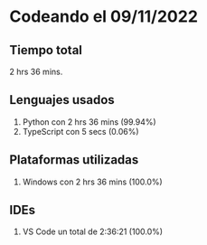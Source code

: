 # Codeando el 09/11/2022

## Tiempo total
2 hrs 36 mins.

## Lenguajes usados
1. Python con 2 hrs 36 mins (99.94%)
1. TypeScript con 5 secs (0.06%)

## Plataformas utilizadas
1. Windows con 2 hrs 36 mins (100.0%)

## IDEs
1. VS Code un total de 2:36:21 (100.0%)
